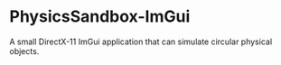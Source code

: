# PhysicsSandbox-ImGui
A small DirectX-11 ImGui application that can simulate circular physical objects.
